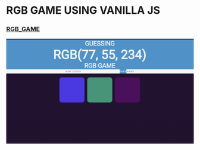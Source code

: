# RGB GAME USING VANILLA JS

### [RGB_GAME](https://mithil25.github.io/RGB_GAME/index.html)

![](image/SS.png)